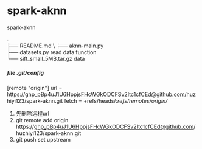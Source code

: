 # spark-aknn
spark-aknn

. \
├── README.md \ 
├── aknn-main.py \
├── datasets.py      read data function \
└── sift_small_5MB.tar.gz data
##### file .git/config
[remote "origin"]
	url = https://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@github.com/huzhiyi123/spark-aknn.git
	fetch = +refs/heads/*:refs/remotes/origin/*
1. 先删除远程url
2. git remote add origin https://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@github.com/huzhiyi123/spark-aknn.git
3. git push set upstream
   
